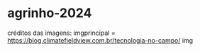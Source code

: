 # agrinho-2024

créditos das imagens:
  imgprincipal = https://blog.climatefieldview.com.br/tecnologia-no-campo/
  img
